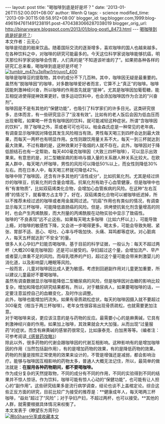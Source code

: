 --- layout: post title: "喝咖啡到底是好是坏？" date:
'2013-01-26T11:52:00.001+08:00' author: Wenh Q tags: - science
modified\_time: '2013-09-30T15:08:58.912+08:00' blogger\_id:
tag:blogger.com,1999:blog-4961947611491238191.post-4704383066287038019
blogger\_orig\_url:
http://binaryware.blogspot.com/2013/01/blog-post\_8473.html ---
[喝咖啡到底是好是坏？](http://songshuhui.net/archives/77628): \
本文作者：云无心\
咖啡是彻底的舶来饮品。随着国际交流的逐渐增多，喜欢咖啡的国人也越来越多。在各种饮料之中，对咖啡的研究可能最多的。今天这位科学家说咖啡能够抗癌，明天那位科学家说咖啡会伤胃，人们真的是“不知道该听谁的了”。如果把各种各样的研究汇总来看，喝咖啡到底是好是坏呢？\
[![](http://cdn.songshuhui.net/wp-content/uploads/2013/01/tumblr_m47ru3pRwi1rtrjuvo1_400.gif "tumblr_m47ru3pRwi1rtrjuvo1_400")](http://cdn.songshuhui.net/wp-content/uploads/2013/01/tumblr_m47ru3pRwi1rtrjuvo1_400.gif)\
咖啡是咖啡豆的提取物，其中的成分不下几百种。其中，咖啡因无疑是最重要的。虽然有“脱咖啡因”的咖啡，对多数咖啡爱好者而言，它算不上“真正”的咖啡。咖啡因能刺激神经兴奋，所以咖啡的作用首先就是“提神”。尤其是咖啡因加葡萄糖，能互相促进使得提神效果更好。很多运动饮料中，也会添加咖啡因作为合法的“兴奋剂”。\
咖啡因是不是有其他的“保健功能”，也吸引了科学家们的许多目光。这类研究很多，总体而言，有一些研究显示了“没准有效”。比如有的老人饭后会因为低血压而出现晕眩，如果喝一杯含有咖啡因的饮料，就可能减轻这种症状。所谓“含咖啡因的饮料”，除了咖啡之外，茶或者可可也可以。帕金森氏症是一种常见的老年病，有调查显示咖啡因对降低其发生风险相当有效。男性每天喝三到四杯会达到最大效果，而每天一两杯也有明显作用。女性则跟饮用量关系不大，每天一到三杯就达到最大效果。不过有趣的是，这种效果对于吸烟的人就不存在。此外，咖啡因对于降低胆结石也有一定帮助，每天400毫克咖啡因（大致三四杯咖啡），可以显示出效果来。有意思的是，对二型糖尿病的影响与摄入量的关系跟人种关系比较大。在欧美人群中，每天喝六杯咖啡，男性的风险可以降低50%以上，而女性则降低30%左右。而在日本人中，每天喝三杯就可降低42%。\
咖啡中除了咖啡因，还含有许多其他的“活性成分”，比如抗氧化剂。尤其是经过烘炒的咖啡豆，抗氧化剂的含量会增高。抗氧化剂有助于心血管健康，但是咖啡中也有“有害物质”，比如双萜烯类化合物，会增加心血管疾病的风险。在这种“左右互搏”的情况下，就看哪方占主导了。好在，双萜烯类化合物可以被咖啡纸滤掉，所以不推荐未经过滤的咖啡或者用金属网过滤。“抗癌”作用也有类似的情况，有调查显示每天三杯咖啡，可能降低直肠癌的风险。但是，烘烤使抗氧化剂含量增高的同时，也会产生丙烯酰胺，而大剂量的丙烯酰胺在动物实验中显示了致癌性。\
咖啡的“不良表现”远不止这些。如果每天喝太多咖啡（比如六杯以上），可能导致上瘾，对咖啡的敏感性下降，又会进一步喝得更多。喝太多，可能会导致失眠、紧张、胃部不适、恶心、呕吐、心率与呼吸加快、头痛、耳鸣都等症状。对心脏病人，每天五杯就达到“不安全”的量。\
很多人关心孕妇产妇能否喝咖啡。基于目前的科学证据，一般认为：每天不超过两杯（大概200毫克咖啡因）还是可以接受的。孕妇超过这个量，会增加流产、早产或者婴儿体重不足的风险。而母乳喂养的产妇，超过这个量可能会带来刺激婴儿的消化道，以及影响婴儿睡眠等风险。\
一般而言，儿童对咖啡因比成人更为敏感。考虑到回避副作用对儿童更加重要，所以建议儿童最好不要喝咖啡。\
虽然有调查数据显示咖啡能降低二型糖尿病的风险，但是咖啡因对血糖的影响比较复杂，增加和降低的研究结果都有。所以，对于糖尿病人，如果要喝咖啡的话，一定要注意监控自己的血糖变化，及时作出调整。\
此外，咖啡也能增加钙流失。如果有骨质疏松症状，每天的咖啡因摄入就不要超过300毫克（相当于两三杯咖啡）。老年女性很容易出现骨质疏松，也就需要更加注意。\
对于喝咖啡来说，更应该注意的是与药物的反应。最需要小心的是麻黄碱，它具有刺激神经兴奋的作用。如果加上咖啡，其效果就会大大加强，从而出现“过量服药”的症状。而含有麻黄碱的感冒药很常见，比如康泰克、白加黑等等。（编者注：可参考阅读[《感冒药攻略》](http://songshuhui.net/archives/23219)）\
除此以外，很多药物的代谢会跟咖啡因的代谢互相影响。这种影响有的是增加咖啡因的作用（当然包括副作用），有的是增加药物的效果，有的是降低药物的效果。药物的剂量是按照正常使用的效果来设计的，不管是增强还是减弱，都会影响治疗。能够与咖啡因互相影响的药物太多，普通人大概无法记住，所以，最简单的做法就是：**在服用各种药物期间，都不要喝咖啡。**\
作为成分复杂的天然提取物，不同的成分有不同的作用，不同的实验得到不同的结果并不惊人惊讶。作为饮料，咖啡可能有惊人心动的“保健功能”，也可能有让人担心的“副作用”。这些研究结果多是流行病学调查，结论也谈不上盖棺定论。综合这些正反方面的研究，目前比较广为接受的推荐是：**健康成年人，每天喝两三杯咖啡，“益处”超过了“风险”；对于孕妇产妇，不超过两杯，也可以接受。**其他的人群，就需要根据具体情况来权衡了。\
本文发表于《瞭望东方周刊》\
[![用bShare分享或收藏本文](http://static.bshare.cn/frame/images/button_custom1-zh.gif)](http://www.bshare.cn/share?url=http%3A%2F%2Fsongshuhui.net%2Farchives%2F77628&title=%E5%96%9D%E5%92%96%E5%95%A1%E5%88%B0%E5%BA%95%E6%98%AF%E5%A5%BD%E6%98%AF%E5%9D%8F%EF%BC%9F "用bShare分享或收藏本文")
